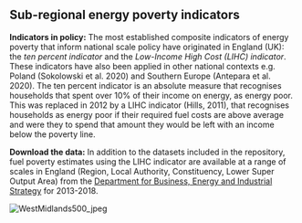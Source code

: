 ## Sub-regional energy poverty indicators

**Indicators in policy:** The most established composite indicators of energy poverty that inform national scale policy have originated in England (UK): the *ten percent indicator* and the *Low-Income High Cost (LIHC) indicator*. These indicators have also been applied in other national contexts e.g. Poland (Sokolowski et al. 2020) and Southern Europe (Antepara et al. 2020). The ten percent indicator is an absolute measure that recognises households that spent over 10% of their income on energy, as energy poor. This was replaced in 2012 by a LIHC indicator (Hills, 2011), that recognises households as energy poor if their required fuel costs are above average and were they to spend that amount they would be left with an income below the poverty line. 

**Download the data:** In addition to the datasets included in the repository, fuel poverty estimates using the LIHC indicator are available at a range of scales in England (Region, Local Authority, Constituency, Lower Super Output Area) from the [Department for Business, Energy and Industrial Strategy](https://www.gov.uk/government/collections/fuel-poverty-statistics) for 2013-2018. 

![WestMidlands500_jpeg](https://user-images.githubusercontent.com/57355504/93761697-22149900-fc06-11ea-9823-37bc295e436e.jpg)
